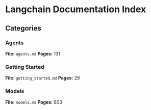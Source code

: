 # Langchain Documentation Index

## Categories

### Agents
**File:** `agents.md`
**Pages:** 131

### Getting Started
**File:** `getting_started.md`
**Pages:** 29

### Models
**File:** `models.md`
**Pages:** 803
